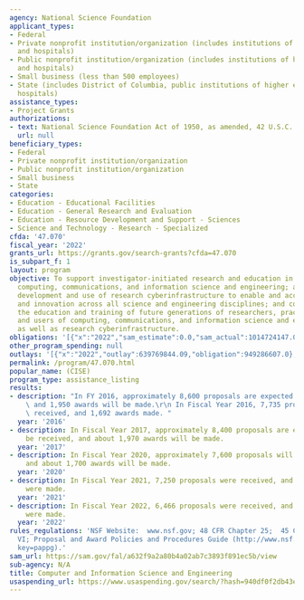 ```yaml
---
agency: National Science Foundation
applicant_types:
- Federal
- Private nonprofit institution/organization (includes institutions of higher education
  and hospitals)
- Public nonprofit institution/organization (includes institutions of higher education
  and hospitals)
- Small business (less than 500 employees)
- State (includes District of Columbia, public institutions of higher education and
  hospitals)
assistance_types:
- Project Grants
authorizations:
- text: National Science Foundation Act of 1950, as amended, 42 U.S.C. 1861 et seq.
  url: null
beneficiary_types:
- Federal
- Private nonprofit institution/organization
- Public nonprofit institution/organization
- Small business
- State
categories:
- Education - Educational Facilities
- Education - General Research and Evaluation
- Education - Resource Development and Support - Sciences
- Science and Technology - Research - Specialized
cfda: '47.070'
fiscal_year: '2022'
grants_url: https://grants.gov/search-grants?cfda=47.070
is_subpart_f: 1
layout: program
objective: To support investigator-initiated research and education in all areas of
  computing, communications, and information science and engineering; advance the
  development and use of research cyberinfrastructure to enable and accelerate discovery
  and innovation across all science and engineering disciplines; and contribute to
  the education and training of future generations of researchers, practitioners,
  and users of computing, communications, and information science and engineering
  as well as research cyberinfrastructure.
obligations: '[{"x":"2022","sam_estimate":0.0,"sam_actual":1014724147.0,"usa_spending_actual":1024251308.0},{"x":"2023","sam_estimate":1050570000.0,"sam_actual":0.0,"usa_spending_actual":1060975629.0},{"x":"2024","sam_estimate":1172140000.0,"sam_actual":0.0,"usa_spending_actual":982075689.0}]'
other_program_spending: null
outlays: '[{"x":"2022","outlay":639769844.09,"obligation":949286607.0},{"x":"2023","outlay":613841552.94,"obligation":916832444.0},{"x":"2024","outlay":40999080.86,"obligation":719272099.0}]'
permalink: /program/47.070.html
popular_name: (CISE)
program_type: assistance_listing
results:
- description: "In FY 2016, approximately 8,600 proposals are expected to be received,\
    \ and 1,950 awards will be made.\r\n In Fiscal Year 2016, 7,735 proposals were\
    \ received, and 1,692 awards made. "
  year: '2016'
- description: In Fiscal Year 2017, approximately 8,400 proposals are expected to
    be received, and about 1,970 awards will be made.
  year: '2017'
- description: In Fiscal Year 2020, approximately 7,600 proposals will be received,
    and about 1,700 awards will be made.
  year: '2020'
- description: In Fiscal Year 2021, 7,250 proposals were received, and 1,742 awards
    were made.
  year: '2021'
- description: In Fiscal Year 2022, 6,466 proposals were received, and 1,780 awards
    were made.
  year: '2022'
rules_regulations: 'NSF Website:  www.nsf.gov; 48 CFR Chapter 25;  45 CFR Chapter
  VI; Proposal and Award Policies and Procedures Guide (http://www.nsf.gov/publications/pub  summ.jsp?ods
  key=pappg).'
sam_url: https://sam.gov/fal/a632f9a2a80b4a02ab7c3893f891ec5b/view
sub-agency: N/A
title: Computer and Information Science and Engineering
usaspending_url: https://www.usaspending.gov/search/?hash=940df0f2db43e865fc3a092031b66fb7
---
```

